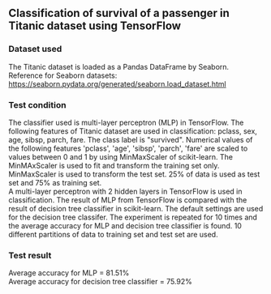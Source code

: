 ## Classification of survival of a passenger in Titanic dataset using TensorFlow

### Dataset used
The Titanic dataset is loaded as a Pandas DataFrame by Seaborn. 
Reference for Seaborn datasets:
https://seaborn.pydata.org/generated/seaborn.load_dataset.html

### Test condition
The classifier used is multi-layer perceptron (MLP) in TensorFlow. 
The following features of Titanic dataset are used in classification: pclass, sex, 
age, sibsp, parch, fare.
The class label is "survived". 
Numerical values of the following features 'pclass', 'age', 'sibsp', 'parch', 'fare' 
are scaled to values between 0 and 1 by using MinMaxScaler of scikit-learn. The 
MinMAxScaler is used to fit and transform the training set only. MinMaxScaler is 
used to transform the test set. 25% of data is used as test set and 75% as 
training set.  
A multi-layer perceptron with 2 hidden layers in TensorFlow is used in 
classification.
The result of MLP from TensorFlow is compared with the result of decision tree classifier in
scikit-learn. The default settings are used for the decision tree classifer.
The experiment is repeated for 10 times and the average accuracy for MLP and 
decision tree classifier is found. 10 different partitions of data to training set
and test set are used. 

### Test result
Average accuracy for MLP = 81.51%\
Average accuracy for decision tree classifier = 75.92%
